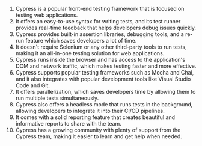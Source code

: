 

1. Cypress is a popular front-end testing framework that is focused on testing web applications.
2. It offers an easy-to-use syntax for writing tests, and its test runner provides real-time feedback that helps developers debug issues quickly.
3. Cypress provides built-in assertion libraries, debugging tools, and a re-run feature which saves developers a lot of time.
4. It doesn't require Selenium or any other third-party tools to run tests, making it an all-in-one testing solution for web applications.
5. Cypress runs inside the browser and has access to the application's DOM and network traffic, which makes testing faster and more effective.
6. Cypress supports popular testing frameworks such as Mocha and Chai, and it also integrates with popular development tools like Visual Studio Code and Git.
7. It offers parallelization, which saves developers time by allowing them to run multiple tests simultaneously.
8. Cypress also offers a headless mode that runs tests in the background, allowing developers to integrate it into their CI/CD pipelines.
9. It comes with a solid reporting feature that creates beautiful and informative reports to share with the team.
10. Cypress has a growing community with plenty of support from the Cypress team, making it easier to learn and get help when needed.